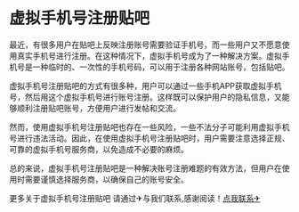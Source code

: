 # 虚拟手机号注册贴吧

最近，有很多用户在贴吧上反映注册账号需要验证手机号，而一些用户又不愿意使用真实手机号进行注册。在这种情况下，虚拟手机号成为了一种解决方案。虚拟手机号是一种临时的、一次性的手机号码，可以用于注册各种网站账号，包括贴吧。

虚拟手机号注册贴吧的方式有很多种，用户可以通过一些手机APP获取虚拟手机号，然后用这个虚拟手机号进行账号注册。这样既可以保护用户的隐私信息，又能够顺利注册贴吧账号，方便用户进行发帖和交流。

然而，使用虚拟手机号注册贴吧也存在一些风险，一些不法分子可能利用虚拟手机号进行违法活动。因此，在使用虚拟手机号注册贴吧时，用户需要注意选择正规、可靠的虚拟手机号服务商，以免造成不必要的麻烦。

总的来说，虚拟手机号注册贴吧是一种解决账号注册难题的有效方法，但用户在使用时需要谨慎选择服务商，以确保自己的账号安全。

更多关于虚拟手机号注册贴吧 请通过✈与我们联系,感谢阅读！[点我联系✈](https://app.G208.com)